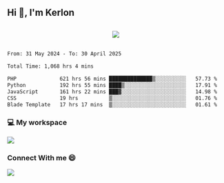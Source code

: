 ## Hi 👋, I'm Kerlon

<p align="center" style="margin: 30px;">
 
 <img src="https://skillicons.dev/icons?i=html,css,bootstrap,js,nodejs,jquery,python,flask,php,mysql,lua,sqlite,firebase">


</p>
<!--START_SECTION:waka-->

```txt
From: 31 May 2024 - To: 30 April 2025

Total Time: 1,068 hrs 4 mins

PHP              621 hrs 56 mins ██████████████▒░░░░░░░░░░   57.73 %
Python           192 hrs 55 mins ████▒░░░░░░░░░░░░░░░░░░░░   17.91 %
JavaScript       161 hrs 22 mins ███▓░░░░░░░░░░░░░░░░░░░░░   14.98 %
CSS              19 hrs          ▒░░░░░░░░░░░░░░░░░░░░░░░░   01.76 %
Blade Template   17 hrs 17 mins  ▒░░░░░░░░░░░░░░░░░░░░░░░░   01.61 %
```

<!--END_SECTION:waka-->


<p align="center">
 <h3>💻 My workspace</h3>
    <img src="https://skillicons.dev/icons?i=mint" />
</p>

<p align="center">
 <h3>Connect With me 😄</h3> 
    <a href="https://www.linkedin.com/in/kerlon-fernandes"><img src="https://skillicons.dev/icons?i=linkedin" />
  </a>
</p>




